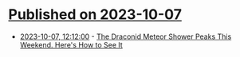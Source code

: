 # [Published on 2023-10-07](index.md)

* [2023-10-07, 12:12:00](https://soylentnews.org/article.pl?sid=23/10/07/1154237&from=rss) - [The Draconid Meteor Shower Peaks This Weekend. Here's How to See It](https://soylentnews.org/article.pl?sid=23/10/07/1154237&from=rss)

